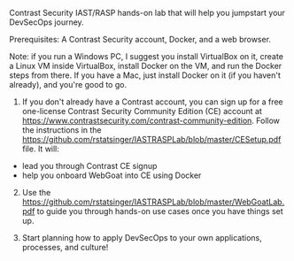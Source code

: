 
Contrast Security IAST/RASP hands-on lab that will help you jumpstart your DevSecOps journey. 

Prerequisites: A Contrast Security account, Docker, and a web browser. 

Note: if you run a Windows PC, I suggest you install VirtualBox on it, create a Linux VM inside VirtualBox, install Docker on the VM, and run the Docker steps from there. If you have a Mac, just install Docker on it (if you haven't already), and you're good to go.

1. If you don't already have a Contrast account, you can sign up for a free one-license Contrast Security Community Edition (CE) account at https://www.contrastsecurity.com/contrast-community-edition. Follow the instructions in the https://github.com/rstatsinger/IASTRASPLab/blob/master/CESetup.pdf file. It will:

- lead you through Contrast CE signup
- help you onboard WebGoat into CE using Docker

2. Use the https://github.com/rstatsinger/IASTRASPLab/blob/master/WebGoatLab.pdf to guide you through hands-on use cases once you have things set up.

3. Start planning how to apply DevSecOps to your own applications, processes, and culture!
